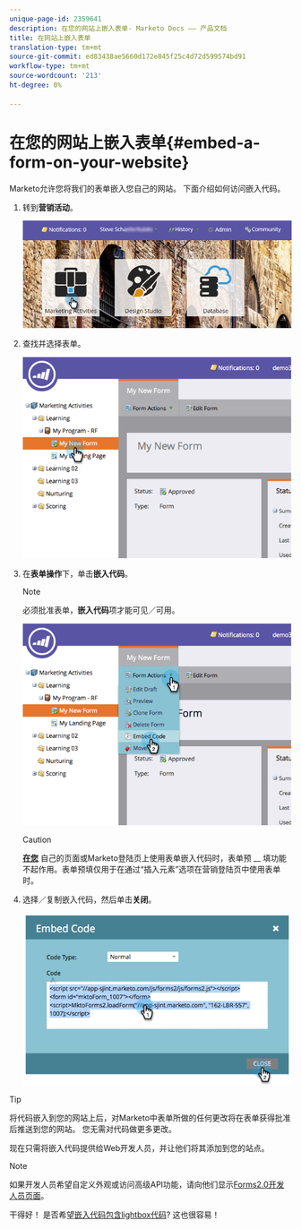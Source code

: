 ```yaml
---
unique-page-id: 2359641
description: 在您的网站上嵌入表单- Marketo Docs —— 产品文档
title: 在网站上嵌入表单
translation-type: tm+mt
source-git-commit: ed83438ae5660d172e845f25c4d72d599574bd91
workflow-type: tm+mt
source-wordcount: '213'
ht-degree: 0%

---
```



# 在您的网站上嵌入表单{#embed-a-form-on-your-website}

Marketo允许您将我们的表单嵌入您自己的网站。 下面介绍如何访问嵌入代码。

1. 转到&#x200B;**营销活动**。

   ![](assets/login-marketing-activities-4.png)

1. 查找并选择表单。

   ![](assets/image2014-9-15-12-3a12-3a14.png)

1. 在&#x200B;**表单操作**&#x200B;下，单击&#x200B;**嵌入代码**。

   >[!NOTE]
   >
   >必须批准表单，**嵌入代码**&#x200B;项才能可见／可用。

   ![](assets/image2014-9-15-12-3a12-3a20.png)

   >[!CAUTION]
   >
   >**[在您](/help/marketo/product-docs/administration/settings/edit-landing-page-settings.md)** 自己的页面或Marketo登陆页上使用表单嵌入代码时，表单预 __ 填功能不起作用。表单预填仅用于在通过“插入元素”选项在营销登陆页中使用表单时。

1. 选择／复制嵌入代码，然后单击&#x200B;**关闭**。

   ![](assets/image2014-9-15-12-3a12-3a31.png)

>[!TIP]
>
>将代码嵌入到您的网站上后，对Marketo中表单所做的任何更改将在表单获得批准后推送到您的网站。 您无需对代码做更多更改。

现在只需将嵌入代码提供给Web开发人员，并让他们将其添加到您的站点。

>[!NOTE]
>
>如果开发人员希望自定义外观或访问高级API功能，请向他们显示[Forms2.0开发人员页面](https://developers.marketo.com/documentation/websites/forms-2-0/)。

干得好！ 是否希望[嵌入代码包含lightbox代码](/help/marketo/product-docs/demand-generation/forms/form-actions/use-a-form-in-a-lightbox.md)? 这也很容易！
